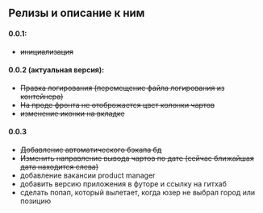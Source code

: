 ## Релизы и описание к ним

#### 0.0.1:

- ~~инициализация~~

#### 0.0.2 (актуальная версия):

- ~~Правка логирования (перемещение файла логирования из контейнера)~~
- ~~На проде фронта не отоброжается цвет колонки чартов~~
- ~~изменение иконки на вкладке~~

#### 0.0.3

- ~~Добавление автоматического бэкапа бд~~
- ~~Изменить направление вывода чартов по дате (сейчас ближайшая дата находится слева)~~
- добавление вакансии product manager
- добавить версию приложения в футоре и ссылку на гитхаб
- сделать попап, который вылетает, когда юзер не выбрал город или позицию
